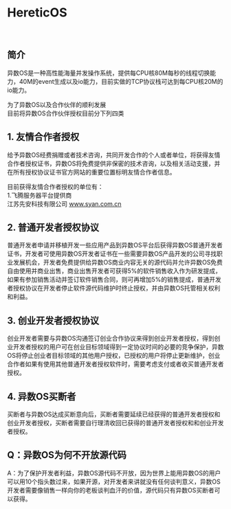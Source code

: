 # HereticOS   
  
## 简介  
  
异数OS是一种高性能海量并发操作系统，提供每CPU核80M每秒的线程切换能力，40M的event生成以及io能力，目前实做的TCP协议栈可达到每CPU核20M的io能力。

为了异数OS以及合作伙伴的顺利发展  
目前将异数OS合作伙伴授权目前分下列四类  
  
  

## 1. 友情合作者授权
给予异数OS经费捐赠或者技术咨询，共同开发合作的个人或者单位，将获得友情合作者授权证书，异数OS将免费提供非保密的技术咨询，以及相关活动支援，并在所有授权协议证书官方网站的重要位置标明友情合作者信息。  
  
  

目前获得友情合作者授权的单位有：   
1.飞腾服务器平台提供商   
江苏先安科技有限公司 www.syan.com.cn
   
   
   
## 2. 普通开发者授权协议
普通开发者申请并移植开发一些应用产品到异数OS平台后获得异数OS普通开发者证书，开发者可使用异数OS开发者证书在一些需要异数OS产品开发的公司寻找职业发展机会，开发者免费提供给异数OS商业内容无关的源代码并允许异数OS免费自由使用并商业出售，商业出售开发者可获得5%的软件销售收入作为研发提成，如果有参加销售活动并签订软件销售合同，则可再增加5%的销售提成，普通开发者授权协议在开发者停止软件源代码维护时终止授权，并由异数OS托管相关权利和利益。

  
## 3. 创业开发者授权协议
创业开发者需要与异数OS沟通签订创业合作协议来得到创业开发者授权，得到创业开发者授权的用户可在创业目标领域得到一定协议时间的必要的竞争保护，异数OS将停止创业者目标领域的其他用户授权，已授权的用户将停止更新维护，创业合作者如果有使用其他普通开发者授权软件时，需要考虑支付或者收买普通开发者授权。  
  
  

## 4. 异数OS买断者
买断者与异数OS达成买断意向后，买断者需要延续已经获得的普通开发者授权和创业开发者授权，买断者需要自行理清收回已获得的普通开发者授权和和创业开发者授权。  
  
  

## Q：异数OS为何不开放源代码
A：为了保护开发者利益，异数OS源代码不开放，因为世界上能用异数OS的用户可以用10个指头数过来，如果开源，对开发者来讲就没有任何谈判意义，异数OS开发者需要像销售一样向你的老板谈判血汗的价值，源代码只有异数OS买断者可以获得。
